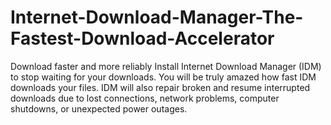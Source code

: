 # Internet-Download-Manager-The-Fastest-Download-Accelerator
 Download faster and more reliably  Install Internet Download Manager (IDM) to stop waiting for your downloads. You will be truly amazed how fast IDM downloads your files. IDM will also repair broken and resume interrupted downloads due to lost connections, network problems, computer shutdowns, or unexpected power outages.
